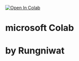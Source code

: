 [![Open In Colab](https://colab.research.google.com/assets/colab-badge.svg)]()

# microsoft Colab
# by Rungniwat
